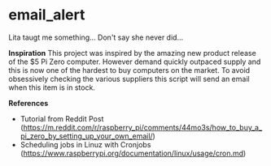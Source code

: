 # email_alert
Lita taugt me something...
Don't say she never did...

**Inspiration**
This project was inspired by the amazing new product release of the $5 Pi Zero computer. However demand quickly outpaced supply and this is now one of the hardest to buy computers on the market. To avoid obsessively checking the various suppliers this script will send an email when this item is in stock.

**References**
- Tutorial from Reddit Post (https://m.reddit.com/r/raspberry_pi/comments/44mo3s/how_to_buy_a_pi_zero_by_setting_up_your_own_email/)
- Scheduling jobs in Linuz with Cronjobs (https://www.raspberrypi.org/documentation/linux/usage/cron.md)
